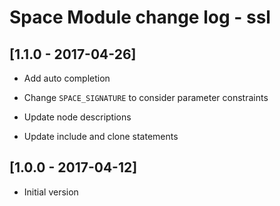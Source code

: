 # Space Module change log - ssl

## [1.1.0 - 2017-04-26]

+ Add auto completion

* Change `SPACE_SIGNATURE` to consider parameter constraints

* Update node descriptions

* Update include and clone statements


## [1.0.0 - 2017-04-12]

+ Initial version
